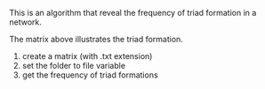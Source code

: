 This is an algorithm that reveal the frequency of triad formation in a network.

The matrix above illustrates the triad formation.

1. create a matrix (with .txt extension)
2. set the folder to file variable
3. get the frequency of triad formations
